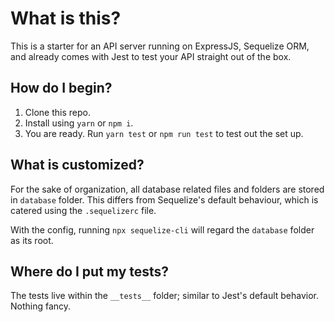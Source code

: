 # What is this?
This is a starter for an API server running on ExpressJS, Sequelize ORM, and already comes with Jest to test your API straight out of the box.

## How do I begin?
1. Clone this repo.
2. Install using `yarn` or `npm i`.
3. You are ready. Run `yarn test` or `npm run test` to test out the set up.

## What is customized?
For the sake of organization, all database related files and folders are stored in `database` folder. This differs from Sequelize's default behaviour, which is catered using the `.sequelizerc` file. 

With the config, running `npx sequelize-cli` will regard the `database` folder as its root.

## Where do I put my tests?
The tests live within the `__tests__` folder; similar to Jest's default behavior. Nothing fancy.
